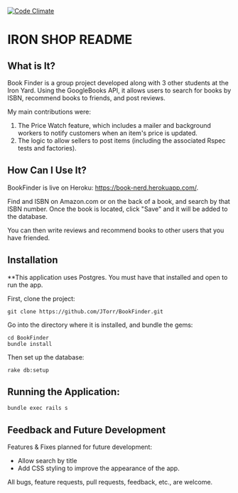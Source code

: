 [![Code Climate](https://codeclimate.com/github/JTorr/BookFinder/badges/gpa.svg)](https://codeclimate.com/github/JTorr/BookFinder)

IRON SHOP README
======

What is It?
---------------

Book Finder is a group project developed along with 3 other students at the Iron Yard.
Using the GoogleBooks API, it allows users to search for books by ISBN, recommend books to friends, and post reviews.

My main contributions were:

1. The Price Watch feature, which includes a mailer and background workers to notify customers when an item's price is updated.
2. The logic to allow sellers to post items (including the associated Rspec tests and factories).


How Can I Use It?
----------------

BookFinder is live on Heroku: https://book-nerd.herokuapp.com/.

Find and ISBN on Amazon.com or on the back of a book, and search by that ISBN number. Once the book is located, click "Save" and it will be added to the database.

You can then write reviews and recommend books to other users that you have friended.


Installation
----------------

**This application uses Postgres. You must have that installed and open to run the app.

First, clone the project:

```
git clone https://github.com/JTorr/BookFinder.git
```

Go into the directory where it is installed, and bundle the gems:

```
cd BookFinder
bundle install
```

Then set up the database:

```
rake db:setup
```

Running the Application:
----------------

```
bundle exec rails s
```


Feedback and Future Development
----

Features & Fixes planned for future development:

* Allow search by title
* Add CSS styling to improve the appearance of the app.

All bugs, feature requests, pull requests, feedback, etc., are welcome.
